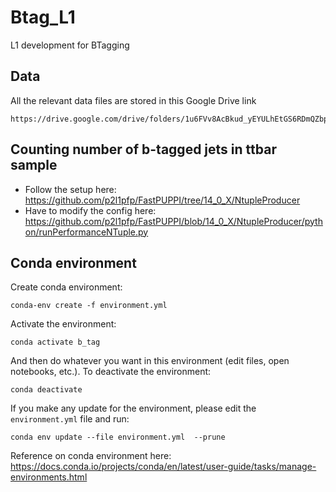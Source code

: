 # Btag_L1
L1 development for BTagging

## Data

All the relevant data files are stored in this Google Drive link


```
https://drive.google.com/drive/folders/1u6FVv8AcBkud_yEYULhEtGS6RDmQZbpV
```

## Counting number of b-tagged jets in ttbar sample

* Follow the setup here: https://github.com/p2l1pfp/FastPUPPI/tree/14_0_X/NtupleProducer
* Have to modify the config here: https://github.com/p2l1pfp/FastPUPPI/blob/14_0_X/NtupleProducer/python/runPerformanceNTuple.py


## Conda environment

Create conda environment:

```
conda-env create -f environment.yml
```

Activate the environment:

```
conda activate b_tag
```

And then do whatever you want in this environment (edit files, open notebooks, etc.). To deactivate the environment:

```
conda deactivate
```

If you make any update for the environment, please edit the `environment.yml` file and run:

```
conda env update --file environment.yml  --prune
```

Reference on conda environment here: https://docs.conda.io/projects/conda/en/latest/user-guide/tasks/manage-environments.html
